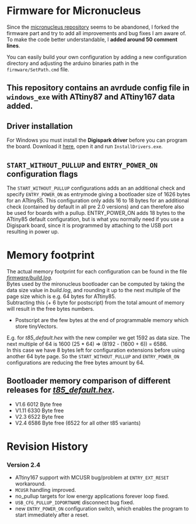 # Firmware for Micronucleus
Since the [micronucleus repository](https://github.com/micronucleus/micronucleus) seems to be abandoned, I forked the firmware part and try to add all improvements and bug fixes I am aware of.<br/>
To make the code better understandable, I **added around 50 comment lines**.

You can easily build your own configuration by adding a new configuration directory and adjusting the arduino binaries path in the `firmware/SetPath.cmd` file.

## This repository contains an avrdude config file in `windows_exe` with **ATtiny87** and **ATtiny167** data added.

## Driver installation
For Windows you must install the **Digispark driver** before you can program the board. Download it [here](https://github.com/digistump/DigistumpArduino/releases/download/1.6.7/Digistump.Drivers.zip), open it and run `InstallDrivers.exe`.

## `START_WITHOUT_PULLUP` and `ENTRY_POWER_ON` configuration flags
The `START_WITHOUT_PULLUP` configurations adds an an additional check and specify `ENTRY_POWER_ON` as entrymode giving a bootloader size of 1626 bytes for an ATtiny85.
This configuration only adds 16 to 18 bytes for an additional check (contained by default in all pre 2.0 versions) and can therefore also be used for boards with a pullup.
ENTRY_POWER_ON adds 18 bytes to the ATtiny85 default configuration, but is what you normally need if you use a Digispark board, since it is programmed by attaching to the USB port resulting in power up.

# Memory footprint
The actual memory footprint for each configuration can be found in the file [*firmware/build.log*](https://github.com/ArminJo/micronucleus-firmware/blob/master/firmware/build.log).<br/>
Bytes used by the mironucleus bootloader can be computed by taking the data size value in *build.log*, 
and rounding it up to the next multiple of the page size which is e.g. 64 bytes for ATtiny85.<br/>
Subtracting this (+ 6 byte for postscript) from the total amount of memory will result in the free bytes numbers.
- Postscript are the few bytes at the end of programmable memory which store tinyVectors.

E.g. for *t85_default.hex* with the new compiler we get 1592 as data size. The next multiple of 64 is 1600 (25 * 64) => (8192 - (1600 + 6)) = 6586.<br/>
In this case we have 8 bytes left for configuration extensions before using another 64 byte page.
So the `START_WITHOUT_PULLUP` and `ENTRY_POWER_ON` configurations are reducing the free bytes amount by 64.

## Bootloader memory comparison of different releases for [*t85_default.hex*](https://github.com/ArminJo/micronucleus-firmware/blob/master/firmware/releases/t85_default.hex).
- V1.6  6012 Byte free
- V1.11 6330 Byte free
- V2.3  6522 Byte free
- V2.4  6586 Byte free (6522 for all other t85 variants)

# Revision History
### Version 2.4
- ATtiny167 support with MCUSR bug/problem at `ENTRY_EXT_RESET` workaround.
- `MCUSR` handling improved.
- no_pullup targets for low energy applications forever loop fixed.
- `USB_CFG_PULLUP_IOPORTNAME` disconnect bug fixed.
- new `ENTRY_POWER_ON` configuration switch, which enables the program to start immediately after a reset.
